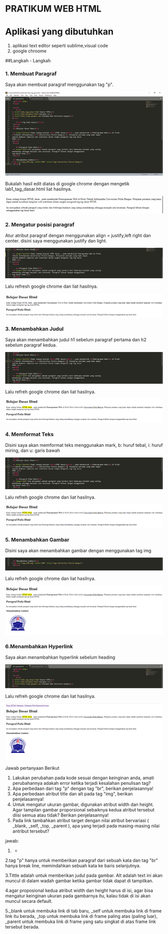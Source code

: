 # PRATIKUM WEB HTML

# Aplikasi yang dibutuhkan
1. aplikasi text editor seperti sublime,visual code
2. google chroome

##Langkah - Langkah
### 1. Membuat Paragraf
Saya akan membuat paragraf menggunakan tag "p".
 
 ![](Photo/Capture.PNG)
 
 Bukalah hasil edit diatas di google chrome dengan mengetik lab1_tag_dasar.html liat hasilnya.
 
 ![](Photo/3.PNG)

### 2. Mengatur posisi paragraf
Atur atribut paragraf dengan menggunakan align = justify,left right dan center. disini saya menggunakan justify dan light.

![](Photo/4.PNG)

Lalu refresh google chrome dan liat hasilnya.

![](Photo/5.PNG)

### 3. Menambahkan Judul
Saya akan menambahkan judul h1 sebelum paragraf pertama dan h2 sebelum paragraf kedua.

![](Photo/6.PNG)

Lalu refreh google chrome dan liat hasilnya.

![](Photo/7.PNG)

### 4. Memformat Teks
Disini saya akan memformat teks menggunakan mark, b: huruf tebal, i: huruf miring, dan u: garis bawah

![](Photo/6.PNG)

Lalu refreh google chrome dan liat hasilnya.

![](Photo/7.PNG)

### 5. Menambahkan Gambar
Disini saya akan menambahkan gambar dengan menggunakan tag img

![](Photo/8.PNG)

Lalu refreh google chrome dan liat hasilnya.

![](Photo/9.PNG)

### 6.Menambahkan Hyperlink
Saya akan menambahkan hyperlink sebelum heading

![](Photo/10.PNG)

Lalu refreh google chrome dan liat hasilnya.

![](Photo/11.PNG)

Jawab pertanyaan Berikut
1. Lakukan perubahan pada kode sesuai dengan keinginan anda, amati perubahannya adakah error ketika terjadi kesalahan penulisan tag? 
2. Apa perbedaan dari tag "p" dengan tag "br", berikan penjelasannya! 
3. Apa perbedaan atribut title dan alt pada tag "img", berikan penjelasannya!  
4. Untuk mengatur ukuran gambar, digunakan atribut width dan height. Agar tampilan gambar proporsional sebaiknya kedua atribut tersebut diisi semua atau tidak? Berikan penjelasannya!  
5. Pada link tambahkan atribut target dengan nilai atribut bervariasi ( _blank, _self, _top, _parent ), apa yang terjadi pada masing-masing nilai antribut tersebut? 

jawab:
1. - 
2.tag "p" hanya untuk memberikan paragraf dari sebuah kata dan tag "br" hanya break line, memindahkan sebuah kata ke baris selanjutnya.

3.Tittle adalah untuk memberikan judul pada gambar. Alt adalah text ini akan muncul di dalam wadah gambar ketika gambar tidak dapat di tampilkan.

4.agar proposional kedua atribut width dan height harus di isi, agar bisa mengatur keinginan ukuran pada gambarnya itu, kalau tidak di isi akan muncul secara default.

5._blank untuk membuka link di tab baru, _self untuk membuka link di frame link itu berada, _top untuk membuka link di frame paling atas (paling luar), _parent untuk membuka link di frame yang satu singkat di atas frame link tersebut berada.

